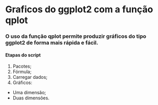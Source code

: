 # Graficos do ggplot2 com a função qplot

### O uso da função qplot permite produzir gráficos do tipo ggplot2 de forma mais rápida e fácil.

#### Etapas do script

1. Pacotes;
2. Fórmula;
3. Carregar dados;
4. Gráficos:
- Uma dimensão;
- Duas dimensões.
